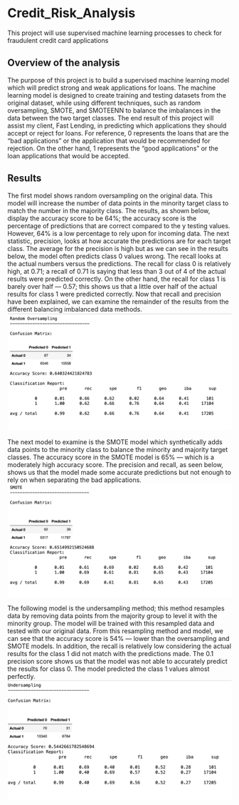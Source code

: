 # Credit_Risk_Analysis
This project will use supervised machine learning processes to check for fraudulent credit card applications

## Overview of the analysis
The purpose of this project is to build a supervised machine learning model which will predict strong and weak applications for loans. The machine learning model is designed to create training and testing datasets from the original dataset, while using different techniques, such as random oversampling, SMOTE, and SMOTEENN to balance the imbalances in the data between the two target classes. The end result of this project will assist my client, Fast Lending, in predicting which applications they should accept or reject for loans. For reference, 0 represents the loans that are the “bad applications” or the application that would be recommended for rejection. On the other hand, 1 represents the “good applications” or the loan applications that would be accepted. 

## Results
The first model shows random oversampling on the original data. This model will increase the number of data points in the minority target class to match the number in the majority class. The results, as shown below, display the accuracy score to be 64%; the accuracy score is the percentage of predictions that are correct compared to the y testing values. However, 64% is a low percentage to rely upon for incoming data. The next statistic, precision, looks at how accurate the predictions are for each target class. The average for the precision is high but as we can see in the results below, the model often predicts class 0 values wrong. The recall looks at the actual numbers versus the predictions. The recall for class 0 is relatively high, at 0.71; a recall of 0.71 is saying that less than 3 out of 4 of the actual results were predicted correctly. On the other hand, the recall for class 1 is barely over half — 0.57; this shows us that a little over half of the actual results for class 1 were predicted correctly. Now that recall and precision have been explained, we can examine the remainder of the results from the different balancing imbalanced data methods.
![random_oversampling](https://github.com/shireenkahlon/Credit_Risk_Analysis/blob/main/screenshots/random_oversampling.png)

The next model to examine is the SMOTE model which synthetically adds data points to the minority class to balance the minority and majority target classes. The accuracy score in the SMOTE model is 65% — which is a moderately high accuracy score. The precision and recall, as seen below, shows us that the model made some accurate predictions but not enough to rely on when separating the bad applications.
![SMOTE](https://github.com/shireenkahlon/Credit_Risk_Analysis/blob/main/screenshots/SMOTE.png)

The following model is the undersampling method; this method resamples data by removing data points from the majority group to level it with the minority group. The model will be trained with this resampled data and tested with our original data. From this resampling method and model, we can see that the accuracy score is 54% — lower than the oversampling and SMOTE models. In addition, the recall is relatively low considering the actual results for the class 1 did not match with the predictions made. The 0.1 precision score shows us that the model was not able to accurately predict the results for class 0. The model predicted the class 1 values almost perfectly.
![undersampling](https://github.com/shireenkahlon/Credit_Risk_Analysis/blob/main/screenshots/undersampling.png)
